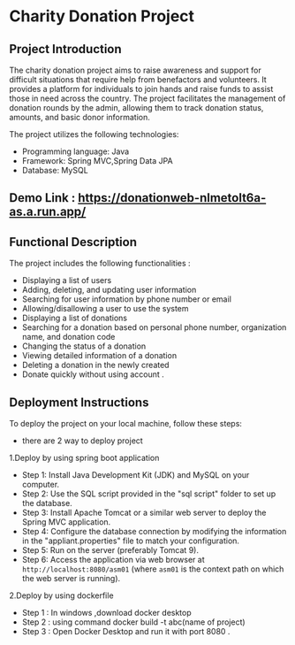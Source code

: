 # Charity Donation Project

## Project Introduction
The charity donation project aims to raise awareness and support for difficult situations that require help from benefactors and volunteers. It provides a platform for individuals to join hands and raise funds to assist those in need across the country. The project facilitates the management of donation rounds by the admin, allowing them to track donation status, amounts, and basic donor information. 

The project utilizes the following technologies:
- Programming language: Java
- Framework: Spring MVC,Spring Data JPA
- Database: MySQL
  
## Demo Link : https://donationweb-nlmetolt6a-as.a.run.app/

## Functional Description
The project includes the following functionalities :
- Displaying a list of users
- Adding, deleting, and updating user information
- Searching for user information by phone number or email
- Allowing/disallowing a user to use the system
- Displaying a list of donations
- Searching for a donation based on personal phone number, organization name, and donation code
- Changing the status of a donation
- Viewing detailed information of a donation
- Deleting a donation in the newly created
- Donate quickly without using account .

## Deployment Instructions
To deploy the project on your local machine, follow these steps: 
 - there are 2 way to deploy project

1.Deploy by using spring boot application
- Step 1: Install Java Development Kit (JDK) and MySQL on your computer.
- Step 2: Use the SQL script provided in the "sql script" folder to set up the database.
- Step 3: Install Apache Tomcat or a similar web server to deploy the Spring MVC application.
- Step 4: Configure the database connection by modifying the information in the "appliant.properties" file to match your configuration.
- Step 5: Run on the server (preferably Tomcat 9).
- Step 6: Access the application via web browser at `http://localhost:8080/asm01` (where `asm01` is the context path on which the web server is running).

2.Deploy by using dockerfile
- Step 1 : In windows ,download docker desktop
- Step 2 : using command docker build -t abc(name of project)
- Step 3 : Open Docker Desktop and run it with port 8080 .
